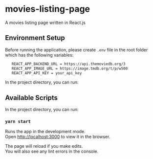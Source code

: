 # movies-listing-page
A movies listing page written in React.js
## Environment Setup
Before running the application, please create `.env` file in the root folder which has the following variables:
 ```bash
    REACT_APP_BACKEND_URL = https://api.themoviedb.org/3
    REACT_APP_IMAGE_URL = https://image.tmdb.org/t/p/w500
    REACT_APP_API_KEY = your_api_key
```

In the project directory, you can run:
## Available Scripts

In the project directory, you can run:

### `yarn start`

Runs the app in the development mode.\
Open [http://localhost:3000](http://localhost:3000) to view it in the browser.

The page will reload if you make edits.\
You will also see any lint errors in the console.
